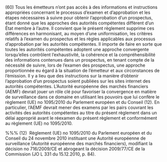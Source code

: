 (60) Tous les émetteurs n’ont pas accès à des informations et instructions appropriées concernant le processus d’examen et d’approbation et les étapes nécessaires à suivre pour obtenir l’approbation d’un prospectus, étant donné que les approches des autorités compétentes diffèrent d’un État membre à l’autre. Il convient que le présent règlement supprime ces différences en harmonisant, au moyen d’une uniformisation, les critères relatifs à l’examen du prospectus et les règles applicables aux processus d’approbation par les autorités compétentes. Il importe de faire en sorte que toutes les autorités compétentes adoptent une approche convergente lorsqu’elles contrôlent l’exhaustivité, la cohérence et la compréhensibilité des informations contenues dans un prospectus, en tenant compte de la nécessité de suivre, lors de l’examen des prospectus, une approche proportionnée eu égard à la situation de l’émetteur et aux circonstances de l’émission. Il y a lieu que des instructions sur la manière d’obtenir l’approbation d’un prospectus soient publiées sur les sites internet des autorités compétentes. L’Autorité européenne des marchés financiers (AEMF) devrait jouer un rôle clé pour favoriser la convergence en matière de surveillance dans ce domaine en utilisant les pouvoirs que lui confère le règlement (UE) no 1095/2010 du Parlement européen et du Conseil (12). En particulier, l’AEMF devrait mener des examens par les pairs couvrant les activités des autorités compétentes au titre du présent règlement dans un délai approprié avant le réexamen du présent règlement et conformément au règlement (UE) no 1095/2010.

%%% (12)  Règlement (UE) no 1095/2010 du Parlement européen et du Conseil du 24 novembre 2010 instituant une Autorité européenne de surveillance (Autorité européenne des marchés financiers), modifiant la décision no 716/2009/CE et abrogeant la décision 2009/77/CE de la Commission (JO L 331 du 15.12.2010, p. 84).